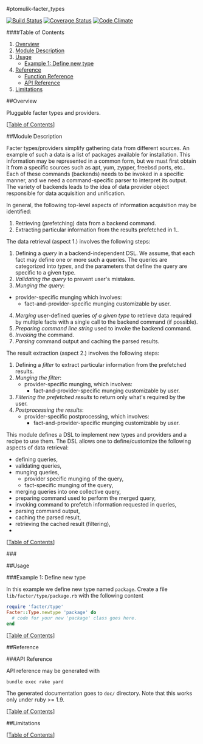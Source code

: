 #ptomulik-facter\_types

[![Build Status](https://travis-ci.org/ptomulik/facter-types.png?branch=master)](https://travis-ci.org/ptomulik/facter-types)
[![Coverage Status](https://coveralls.io/repox/ptomulik/facter-types/badge.png)](https://coveralls.io/r/ptomulik/facter-types)
[![Code Climate](https://codeclimate.com/github/ptomulik/facter-types.png)](https://codeclimate.com/github/ptomulik/facter-types)

####<a id="table-of-contents"></a>Table of Contents

1. [Overview](#overview)
2. [Module Description](#module-description)
3. [Usage](#usage)
   * [Example 1: Define new type](#example-1-define-new-type)
4. [Reference](#reference)
   * [Function Reference](#function-reference)
   * [API Reference](#api-reference)
5. [Limitations](#limitations)

##<a id="overview"></a>Overview

Pluggable facter types and providers. 

[[Table of Contents](#table-of-contents)]

##<a id="module-description"></a>Module Description

Facter types/providers simplify gathering data from different sources. An
example of such a data is a list of packages available for installation. This
information may be represented in a common form, but we must first obtain
it from a specific sources such as apt, yum, zypper, freebsd ports, etc.. Each
of these commands (backends) needs to be invoked in a specific manner, and we
need a command-specific parser to interpret its output. The variety of backends
leads to the idea of data provider object responsible for data acquisition and
unification.

In general, the following top-level aspects of information acquisition may be
identified: 

1. Retrieving (prefetching) data from a backend command.
2. Extracting particular information from the results prefetched in 1..


The data retrieval (aspect 1.) involves the following steps: 

1. Defining a *query* in a backend-independent DSL. We assume, that each fact
   may define one or more such a queries. The queries are categorized into
   *types*, and the parameters that define the query are specific to a given
   type.
2. *Validating the query* to prevent user's mistakes.
3. *Munging the query*:
  - provider-specific munging which involves:
    - fact-and-provider-specific munging customizable by user.
4. *Merging* user-defined queries *of a given type* to retrieve data required
   by multiple facts with a single call to the backend command (if possible).
5. *Preparing command line string* used to invoke the backend command.
6. *Invoking* the command.
7. *Parsing* command output and caching the parsed results.

The result extraction (aspect 2.) involves the following steps:

1. Defining a *filter* to extract particular information from the prefetched
   results.
2. *Munging the filter*:
   - provider-specific munging, which involves:
     - fact-and-provider-specific munging customizable by user.
3. *Filtering the prefetched results* to return only what's required by the
   user.
4. *Postprocessing the results*:
   - provider-specific postprocessing, which involves:
     - fact-and-provider-specific munging customizable by user.

This module defines a DSL to implement new types and providers and a recipe to
use them. The DSL allows one to define/customize the following aspects of data
retrieval:

- defining queries,
- validating queries,
- munging queries,
  - provider specific munging of the query,
  - fact-specific munging of the query,
- merging queries into one collective query,
- preparing command used to perform the merged query,
- invoking command to prefetch information requested in queries,
- parsing command output,
- caching the parsed result,
- retrieving the cached result (filtering),
- 

[[Table of Contents](#table-of-contents)]

###<a id="validating-query">

##<a id="usage"></a>Usage

###<a id="example-1-define-new-type"></a>Example 1: Define new type

In this example we define new type named ``package``. Create a file
``lib/facter/type/package.rb`` with the following content

```ruby
require 'facter/type'
Facter::Type.newtype 'package' do
  # code for your new 'package' class goes here.
end
```

[[Table of Contents](#table-of-contents)]

##<a id="reference"></a>Reference

###<a id="api-reference"></a>API Reference

API reference may be generated with

```console
bundle exec rake yard
```

The generated documentation goes to `doc/` directory. Note that this works only
under ruby >= 1.9.

[[Table of Contents](#table-of-contents)]

##Limitations

[[Table of Contents](#table-of-contents)]
